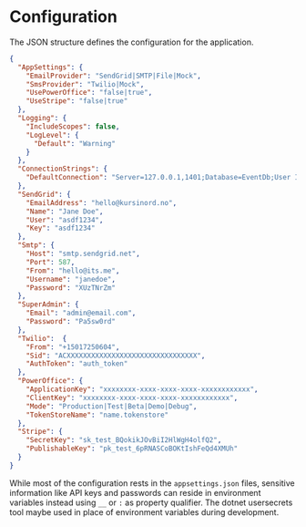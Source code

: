 # Configuration

The JSON structure defines the configuration for the application.

```json
{
  "AppSettings": {
    "EmailProvider": "SendGrid|SMTP|File|Mock",
    "SmsProvider": "Twilio|Mock",
    "UsePowerOffice": "false|true",
    "UseStripe": "false|true"
  },
  "Logging": {
    "IncludeScopes": false,
    "LogLevel": {
      "Default": "Warning"
    }
  },
  "ConnectionStrings": {
    "DefaultConnection": "Server=127.0.0.1,1401;Database=EventDb;User ID=sa;Password=pass"
  },
  "SendGrid": {
    "EmailAddress": "hello@kursinord.no",
    "Name": "Jane Doe",
    "User": "asdf1234",
    "Key": "asdf1234"
  },
  "Smtp": {
    "Host": "smtp.sendgrid.net",
    "Port": 587,
    "From": "hello@its.me",
    "Username": "janedoe",
    "Password": "XUzTNrZm"
  },
  "SuperAdmin": {
    "Email": "admin@email.com",
    "Password": "Pa5sw0rd"
  },
  "Twilio":  {
    "From": "+15017250604",
    "Sid": "ACXXXXXXXXXXXXXXXXXXXXXXXXXXXXXXXX",
    "AuthToken": "auth_token"
  },
  "PowerOffice": {
    "ApplicationKey": "xxxxxxxx-xxxx-xxxx-xxxx-xxxxxxxxxxxx",
    "ClientKey": "xxxxxxxx-xxxx-xxxx-xxxx-xxxxxxxxxxxx",
    "Mode": "Production|Test|Beta|Demo|Debug",
    "TokenStoreName": "name.tokenstore"
  },
  "Stripe": {
    "SecretKey": "sk_test_BQokikJOvBiI2HlWgH4olfQ2",
    "PublishableKey": "pk_test_6pRNASCoBOKtIshFeQd4XMUh"
  }
}
```

While most of the configuration rests in the `appsettings.json` files, sensitive information like API keys and passwords can reside in environment variables instead using `__` or `:` as property qualifier. The dotnet usersecrets tool maybe used in place of environment variables during development.
